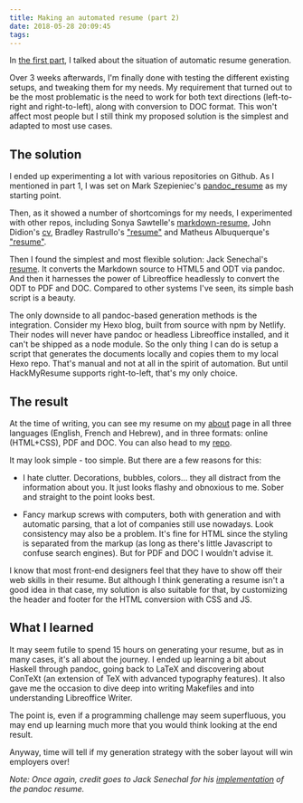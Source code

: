 ```yaml
---
title: Making an automated resume (part 2)
date: 2018-05-28 20:09:45
tags:
---
```


In [the first part](/150-resume/), I talked about the situation of automatic resume generation.

Over 3 weeks afterwards, I'm finally done with testing the different existing setups, and tweaking them for my needs. My requirement that turned out to be the most problematic is the need to work for both text directions (left-to-right and right-to-left), along with conversion to DOC format. This won't affect most people but I still think my proposed solution is the simplest and adapted to most use cases.

## The solution

I ended up experimenting a lot with various repositories on Github. As I mentioned in part 1, I was set on Mark Szepieniec's [pandoc_resume](https://github.com/mszep/pandoc_resume) as my starting point.

Then, as it showed a number of shortcomings for my needs, I experimented with other repos, including Sonya Sawtelle's [markdown-resume](https://github.com/sdsawtelle/markdown-resume), John Didion's [cv](https://github.com/jdidion/cv), Bradley Rastrullo's ["resume"](https://github.com/brastrullo/resume) and Matheus Albuquerque's ["resume"](https://github.com/ythecombinator).

Then I found the simplest and most flexible solution: Jack Senechal's [resume](https://github.com/jacksenechal/resume). It converts the Markdown source to HTML5 and ODT via pandoc. And then it harnesses the power of Libreoffice headlessly to convert the ODT to PDF and DOC. Compared to other systems I've seen, its simple bash script is a beauty.

The only downside to all pandoc-based generation methods is the integration. Consider my Hexo blog, built from source with npm by Netlify. Their nodes will never have pandoc or headless Libreoffice installed, and it can't be shipped as a node module. So the only thing I can do is setup a script that generates the documents locally and copies them to my local Hexo repo. That's manual and not at all in the spirit of automation. But until HackMyResume supports right-to-left, that's my only choice. 

## The result

At the time of writing, you can see my resume on my [about](/about) page in all three languages (English, French and Hebrew), and in three formats: online (HTML+CSS), PDF and DOC. You can also head to my [repo](https://github.com/fedidat/resume).

It may look simple - too simple. But there are a few reasons for this: 

* I hate clutter. Decorations, bubbles, colors... they all distract from the information about you. It just looks flashy and obnoxious to me. Sober and straight to the point looks best.

* Fancy markup screws with computers, both with generation and with automatic parsing, that a lot of companies still use nowadays. Look consistency may also be a problem. It's fine for HTML since the styling is separated from the markup (as long as there's little Javascript to confuse search engines). But for PDF and DOC I wouldn't advise it.

I know that most front-end designers feel that they have to show off their web skills in their resume. But although I think generating a resume isn't a good idea in that case, my solution is also suitable for that, by customizing the header and footer for the HTML conversion with CSS and JS.

## What I learned

It may seem futile to spend 15 hours on generating your resume, but as in many cases, it's all about the journey. I ended up learning a bit about Haskell through pandoc, going back to LaTeX and discovering about ConTeXt (an extension of TeX with advanced typography features). It also gave me the occasion to dive deep into writing Makefiles and into understanding Libreoffice Writer. 

The point is, even if a programming challenge may seem superfluous, you may end up learning much more that you would think looking at the end result.

Anyway, time will tell if my generation strategy with the sober layout will win employers over!

*Note: Once again, credit goes to Jack Senechal for his [implementation](https://github.com/jacksenechal/resume) of the pandoc resume.*